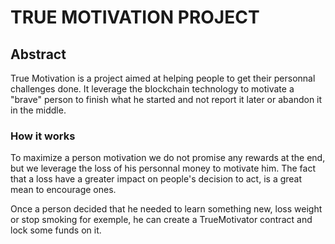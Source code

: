 # TRUE MOTIVATION PROJECT

## Abstract

True Motivation is a project aimed at helping people to get their personnal challenges done. It leverage the blockchain technology to motivate a "brave" person to finish what he started and not report it later or abandon it in the middle. 

### How it works

To maximize a person motivation we do not promise any rewards at the end, but we leverage the loss of his personnal money to motivate him. The fact that a loss have a greater impact on people's decision to act, is a great mean to encourage ones. 

Once a person decided that he needed to learn something new, loss weight or stop smoking for exemple, he can create a TrueMotivator contract and lock some funds on it. 

